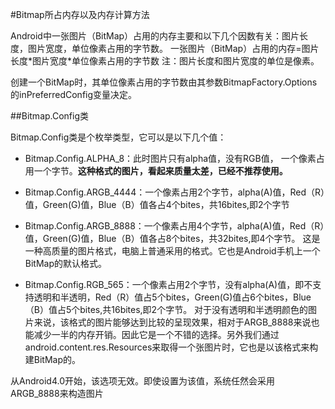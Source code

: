 #Bitmap所占内存以及内存计算方法

Android中一张图片（BitMap）占用的内存主要和以下几个因数有关：图片长度，图片宽度，单位像素占用的字节数。 一张图片（BitMap）占用的内存=图片长度\*图片宽度\*单位像素占用的字节数 注：图片长度和图片宽度的单位是像素。

创建一个BitMap时，其单位像素占用的字节数由其参数BitmapFactory.Options的inPreferredConfig变量决定。 

##Bitmap.Config类

Bitmap.Config类是个枚举类型，它可以是以下几个值：

* Bitmap.Config.ALPHA_8：此时图片只有alpha值，没有RGB值，
一个像素占用一个字节。**这种格式的图片，看起来质量太差，已经不推荐使用。**

* Bitmap.Config.ARGB_4444：一个像素占用2个字节，alpha(A)值，Red（R）值，Green(G)值，Blue（B）值各占4个bites，共16bites,即2个字节

* Bitmap.Config.ARGB_8888：一个像素占用4个字节，alpha(A)值，Red（R）值，Green(G)值，Blue（B）值各占8个bites，共32bites,即4个字节。
这是一种高质量的图片格式，电脑上普通采用的格式。它也是Android手机上一个BitMap的默认格式。

* Bitmap.Config.RGB_565：一个像素占用2个字节，没有alpha(A)值，即不支持透明和半透明，Red（R）值占5个bites，Green(G)值占6个bites，Blue（B）值占5个bites,共16bites,即2个字节。
对于没有透明和半透明颜色的图片来说，该格式的图片能够达到比较的呈现效果，相对于ARGB_8888来说也能减少一半的内存开销。因此它是一个不错的选择。另外我们通过android.content.res.Resources来取得一个张图片时，它也是以该格式来构建BitMap的。

从Android4.0开始，该选项无效。即使设置为该值，系统任然会采用 ARGB_8888来构造图片
